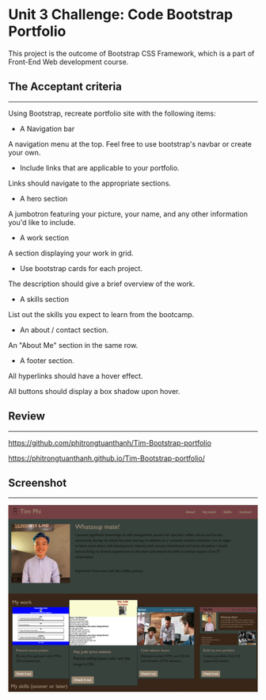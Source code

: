 <h1>Unit 3 Challenge: Code Bootstrap Portfolio</h1>


This project is the outcome of Bootstrap CSS Framework, which is a part of Front-End Web development course. 

<h2> The Acceptant criteria </h2>

----------

Using Bootstrap, recreate portfolio site with the following items:

- A Navigation bar
<p>A navigation menu at the top. Feel free to use bootstrap's navbar or create your own. </p>

- Include links that are applicable to your portfolio.
<p>Links should navigate to the appropriate sections.</p>

- A hero section
<p>A jumbotron featuring your picture, your name, and any other information you'd like to include.</p>

- A work section
<p>A section displaying your work in grid.</p>

- Use bootstrap cards for each project.
<p>The description should give a brief overview of the work.</p>

- A skills section
<p>List out the skills you expect to learn from the bootcamp.</p>

- An about / contact section.
<p>An "About Me" section in the same row.</p>

- A footer section.
<p>All hyperlinks should have a hover effect.</p>
<p>All buttons should display a box shadow upon hover.</p>

<h2> Review </h2>

-----------

https://github.com/phitrongtuanthanh/Tim-Bootstrap-portfolio

https://phitrongtuanthanh.github.io/Tim-Bootstrap-portfolio/

<h2> Screenshot </h2>

-----------


<img src="Asset/Images/Screenshot 2022-11-15 at 13.59.16.png">
